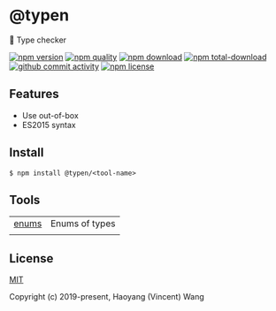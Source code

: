 # @typen
:blowfish: Type checker

[![npm version][npm-image]][npm-url]
[![npm quality][quality-image]][quality-url]
[![npm download][download-image]][npm-url]
[![npm total-download][total-download-image]][npm-url]
[![github commit activity][commit-image]][github-url]
[![npm license][license-image]][npm-url]

## Features

- Use out-of-box
- ES2015 syntax

## Install

```console
$ npm install @typen/<tool-name>
```

## Tools

|                           |                         |
| ------------------------- | ----------------------- |
| [enums](packages/enums)     | Enums of types        |
|                           |                         |

## License

[MIT](http://opensource.org/licenses/MIT)

Copyright (c) 2019-present, Haoyang (Vincent) Wang

[//]: <> (Shields)
[npm-image]: https://img.shields.io/npm/v/@typen.svg?style=flat-square
[quality-image]: http://npm.packagequality.com/shield/@typen.svg?style=flat-square
[download-image]: https://img.shields.io/npm/dm/@typen.svg?style=flat-square
[total-download-image]:https://img.shields.io/npm/dt/@typen.svg?style=flat-square
[license-image]: https://img.shields.io/npm/l/@typen.svg?style=flat-square
[commit-image]: https://img.shields.io/github/commit-activity/y/hoyeungw/@typen?style=flat-square

[//]: <> (Link)
[npm-url]: https://npmjs.org/package/@typen
[quality-url]: http://packagequality.com/#?package=@typen
[github-url]: https://github.com/hoyeungw/@typen
